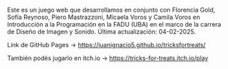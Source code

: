 Este es un juego web que desarrollamos en conjunto con Florencia Gold, Sofía Reynoso, Piero Mastrazzoni, Micaela Voros y Camila Voros en Introducción a la Programación en la FADU (UBA) en el marco de la carrera de Diseño de Imagen y Sonido. Última actualización: 04-02-2025.

Link de GitHub Pages → https://juanignacio5.github.io/tricksfortreats/

También podés jugarlo en itch.io → https://tricks-for-treats.itch.io/play
